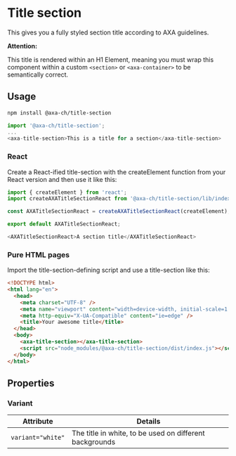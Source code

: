# Title section

This gives you a fully styled section title according to AXA guidelines.

**Attention:**

This title is rendered within an H1 Element, meaning you must wrap this component within a custom `<section>` or `<axa-container>` to be semantically correct.

## Usage

```bash
npm install @axa-ch/title-section
```

```js
import '@axa-ch/title-section';
...
<axa-title-section>This is a title for a section</axa-title-section>
```

### React

Create a React-ified title-section with the createElement function from your React version and then use it like this:

```js
import { createElement } from 'react';
import createAXATitleSectionReact from '@axa-ch/title-section/lib/index.react';

const AXATitleSectionReact = createAXATitleSectionReact(createElement);

export default AXATitleSectionReact;
```

```js
<AXATitleSectionReact>A section title</AXATitleSectionReact>
```

### Pure HTML pages

Import the title-section-defining script and use a title-section like this:

```html
<!DOCTYPE html>
<html lang="en">
  <head>
    <meta charset="UTF-8" />
    <meta name="viewport" content="width=device-width, initial-scale=1.0" />
    <meta http-equiv="X-UA-Compatible" content="ie=edge" />
    <title>Your awesome title</title>
  </head>
  <body>
    <axa-title-section></axa-title-section>
    <script src="node_modules/@axa-ch/title-section/dist/index.js"></script>
  </body>
</html>
```

## Properties

### Variant

| Attribute         | Details                                                 |
| ----------------- | ------------------------------------------------------- |
| `variant="white"` | The title in white, to be used on different backgrounds |

